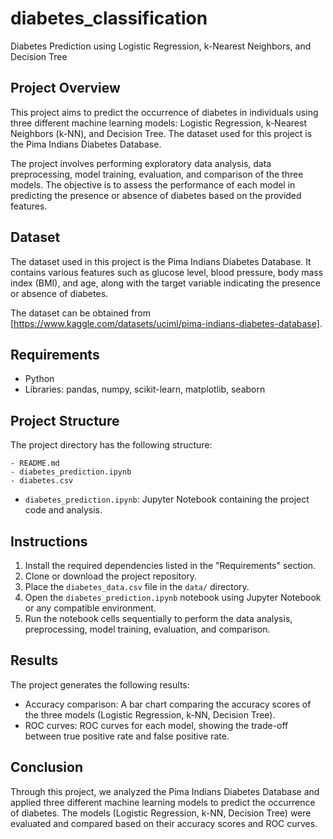 # diabetes_classification

Diabetes Prediction using Logistic Regression, k-Nearest Neighbors, and Decision Tree

## Project Overview

This project aims to predict the occurrence of diabetes in individuals using three different machine learning models: Logistic Regression, k-Nearest Neighbors (k-NN), and Decision Tree. The dataset used for this project is the Pima Indians Diabetes Database.

The project involves performing exploratory data analysis, data preprocessing, model training, evaluation, and comparison of the three models. The objective is to assess the performance of each model in predicting the presence or absence of diabetes based on the provided features.

## Dataset

The dataset used in this project is the Pima Indians Diabetes Database. It contains various features such as glucose level, blood pressure, body mass index (BMI), and age, along with the target variable indicating the presence or absence of diabetes.

The dataset can be obtained from [https://www.kaggle.com/datasets/uciml/pima-indians-diabetes-database].

## Requirements

- Python
- Libraries: pandas, numpy, scikit-learn, matplotlib, seaborn

## Project Structure

The project directory has the following structure:

```
- README.md
- diabetes_prediction.ipynb 
- diabetes.csv
```

- `diabetes_prediction.ipynb`: Jupyter Notebook containing the project code and analysis.
## Instructions

1. Install the required dependencies listed in the "Requirements" section.
2. Clone or download the project repository.
3. Place the `diabetes_data.csv` file in the `data/` directory.
4. Open the `diabetes_prediction.ipynb` notebook using Jupyter Notebook or any compatible environment.
5. Run the notebook cells sequentially to perform the data analysis, preprocessing, model training, evaluation, and comparison.

## Results

The project generates the following results:

- Accuracy comparison: A bar chart comparing the accuracy scores of the three models (Logistic Regression, k-NN, Decision Tree).
- ROC curves: ROC curves for each model, showing the trade-off between true positive rate and false positive rate.

## Conclusion

Through this project, we analyzed the Pima Indians Diabetes Database and applied three different machine learning models to predict the occurrence of diabetes. The models (Logistic Regression, k-NN, Decision Tree) were evaluated and compared based on their accuracy scores and ROC curves.
